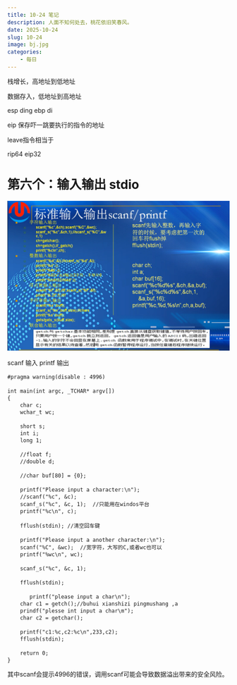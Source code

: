 ```yaml
---
title: 10-24 笔记
description: 人面不知何处去，桃花依旧笑春风。
date: 2025-10-24
slug: 10-24
image: bj.jpg
categories:
    - 每日
---
```



栈增长，高地址到低地址

数据存入，低地址到高地址

esp  ding ebp di

eip 保存吓一跳要执行的指令的地址

leave指令相当于

rip64 eip32 

# 第六个：输入输出  stdio

![biaozhunshuru](biaozhunshuru.png)

scanf 输入  printf  输出

```
#pragma warning(disable : 4996)

int main(int argc, _TCHAR* argv[])
{
	char c;
	wchar_t wc;

	short s;
	int i;
	long 1;

	//float f;
	//double d;

	//char buf[80] = {0};

	printf("Please input a character:\n");
	//scanf("%c", &c);
	scanf_s("%c", &c, 1);  //只能用在windos平台
	printf("%c\n", c);

	fflush(stdin); //清空回车键

	printf("Please input a another character:\n");
	scanf("%C", &wc);  //宽字符，大写的C,或者wc也可以
	printf("%wc\n", wc);  

	scanf_s("%c", &c, 1);

	fflush(stdin);

	   printf("please input a char\n");
	char c1 = getch();//buhui xianshizi pingmushang ,a
	prindf("plesse int input a char\m");
	char c2 = getchar();

	printf("c1:%c,c2:%c\n",233,c2);
	fflush(stdin);

	return 0;
}

```

其中scanf会提示4996的错误，调用scanf可能会导致数据溢出带来的安全风险。
